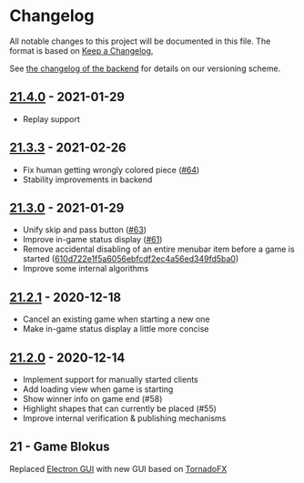 # Changelog
All notable changes to this project will be documented in this file.
The format is based on [Keep a Changelog](https://keepachangelog.com/en/1.0.0),

See [the changelog of the backend](https://github.com/CAU-Kiel-Tech-Inf/backend/blob/master/CHANGELOG.md)
for details on our versioning scheme.

## [21.4.0](https://github.com/CAU-Kiel-Tech-Inf/gui/commits/21.4.0) - 2021-01-29
- Replay support

## [21.3.3](https://github.com/CAU-Kiel-Tech-Inf/gui/commits/21.3.3) - 2021-02-26
- Fix human getting wrongly colored piece ([#64](https://github.com/CAU-Kiel-Tech-Inf/gui/pull/64))
- Stability improvements in backend

## [21.3.0](https://github.com/CAU-Kiel-Tech-Inf/gui/commits/21.3.0) - 2021-01-29
- Unify skip and pass button ([#63](https://github.com/CAU-Kiel-Tech-Inf/gui/pull/63))
- Improve in-game status display ([#61](https://github.com/CAU-Kiel-Tech-Inf/gui/pull/61))
- Remove accidental disabling of an entire menubar item before a game is started ([610d722e1f5a6056ebfcdf2ec4a56ed349fd5ba0](https://github.com/CAU-Kiel-Tech-Inf/gui/commit/610d722e1f5a6056ebfcdf2ec4a56ed349fd5ba0))
- Improve some internal algorithms

## [21.2.1](https://github.com/CAU-Kiel-Tech-Inf/gui/commits/21.2.1) - 2020-12-18
- Cancel an existing game when starting a new one
- Make in-game status display a little more concise

## [21.2.0](https://github.com/CAU-Kiel-Tech-Inf/gui/commits/21.2.0) - 2020-12-14
- Implement support for manually started clients
- Add loading view when game is starting
- Show winner info on game end (#58)
- Highlight shapes that can currently be placed (#55)
- Improve internal verification & publishing mechanisms

## 21 - Game Blokus
Replaced [Electron GUI](https://github.com/CAU-Kiel-Tech-Inf/gui-electron) with new GUI based on [TornadoFX](https://github.com/edvin/tornadofx2)
